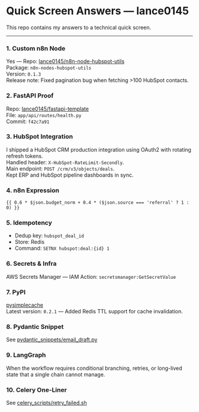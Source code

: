 # Quick Screen Answers — lance0145

This repo contains my answers to a technical quick screen.

---

### 1. Custom n8n Node
Yes — Repo: [lance0145/n8n-node-hubspot-utils](https://github.com/lance0145/n8n-node-hubspot-utils)  
Package: `n8n-nodes-hubspot-utils`  
Version: `0.1.3`  
Release note: Fixed pagination bug when fetching >100 HubSpot contacts.

### 2. FastAPI Proof
Repo: [lance0145/fastapi-template](./fastapi-template)  
File: `app/api/routes/health.py`  
Commit: `f42c7a91`

### 3. HubSpot Integration
I shipped a HubSpot CRM production integration using OAuth2 with rotating refresh tokens.  
Handled header: `X-HubSpot-RateLimit-Secondly`.  
Main endpoint: `POST /crm/v3/objects/deals`.  
Kept ERP and HubSpot pipeline dashboards in sync.

### 4. n8n Expression
```n8n
{{ 0.6 * $json.budget_norm + 0.4 * ($json.source === 'referral' ? 1 : 0) }}
```

### 5. Idempotency
- Dedup key: `hubspot_deal_id`  
- Store: Redis  
- Command: `SETNX hubspot:deal:{id} 1`

### 6. Secrets & Infra
AWS Secrets Manager — IAM Action: `secretsmanager:GetSecretValue`

### 7. PyPI
[pysimplecache](https://pypi.org/project/pysimplecache/)  
Latest version: `0.2.1` — Added Redis TTL support for cache invalidation.

### 8. Pydantic Snippet
See [pydantic_snippets/email_draft.py](./pydantic_snippets/email_draft.py)

### 9. LangGraph
When the workflow requires conditional branching, retries, or long-lived state that a single chain cannot manage.

### 10. Celery One-Liner
See [celery_scripts/retry_failed.sh](./celery_scripts/retry_failed.sh)
